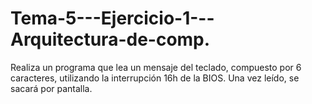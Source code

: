 # Tema-5---Ejercicio-1---Arquitectura-de-comp.
Realiza un programa que lea un mensaje del teclado, compuesto por 6 caracteres, utilizando la interrupción 16h de la BIOS. 
Una vez leído, se sacará por pantalla. 
